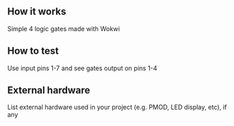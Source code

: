 <!---

This file is used to generate your project datasheet. Please fill in the information below and delete any unused
sections.

You can also include images in this folder and reference them in the markdown. Each image must be less than
512 kb in size, and the combined size of all images must be less than 1 MB.
-->

## How it works

Simple 4 logic gates made with Wokwi

## How to test

Use input pins 1-7 and see gates output on pins 1-4

## External hardware

List external hardware used in your project (e.g. PMOD, LED display, etc), if any

